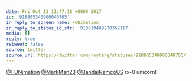 ```yaml
---
date: Fri Oct 13 11:47:18 +0000 2017
id: '918805340900040705'
in_reply_to_screen_name: FUNimation
in_reply_to_status_id_str: '918619409270362117'
media: []
reply: true
retweet: false
source: twitter
source_url: https://twitter.com/roytang/statuses/918805340900040705/
---
```


[@FUNimation](https://twitter.com/FUNimation/) [@MarkMan23](https://twitter.com/MarkMan23/) [@BandaiNamcoUS](https://twitter.com/BandaiNamcoUS/) rx-0 unicorn!